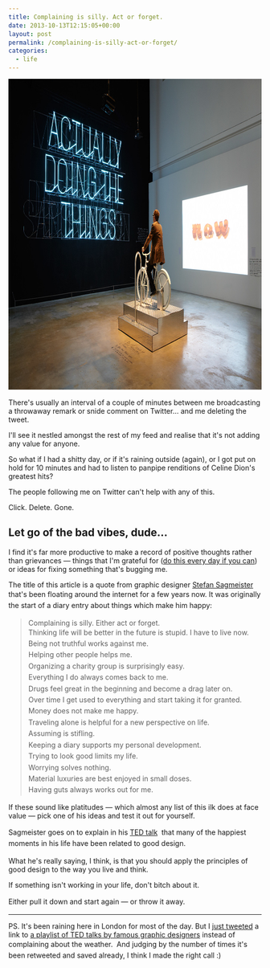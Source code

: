 ```yaml
---
title: Complaining is silly. Act or forget.
date: 2013-10-13T12:15:05+00:00
layout: post
permalink: /complaining-is-silly-act-or-forget/
categories:
  - life
---
```

<img src="/media/BikeNeonSign.jpg" alt="" width="1000" height="619" class="alignnone size-full wp-image-1984" />

There's usually an interval of a couple of minutes between me broadcasting a throwaway remark or snide comment on Twitter... and me deleting the tweet.

I'll see it nestled amongst the rest of my feed and realise that it's not adding any value for anyone. &nbsp;

So what if I had a shitty day, or if it's raining outside (again), or I got put on hold for 10 minutes and had to listen to panpipe renditions of Celine Dion's greatest hits?

The people following me on Twitter can't help with any of this.&nbsp;

Click. Delete. Gone.&nbsp;</p>

<h2>Let go of the bad vibes, dude...</h2>

I find it's far more productive to make a record of positive thoughts rather than grievances — things that I'm grateful for (<a href="http://greig.cc/journal/2013/8/10-kinds-of-writing">do this every day if you can</a>) or ideas for fixing something that's bugging me.

The title of this article is a quote from graphic designer <a href="http://www.sagmeisterwalsh.com/">Stefan Sagmeister</a> that's been floating around the internet for a few years now.&nbsp;<span style="line-height: 1.6em;">It was originally the start of a diary entry about things which make him happy:</span>

<blockquote>Complaining is silly. Either act or forget.<br><span style="line-height: 1.6em;">Thinking life will be better in the future is stupid. I have to live now.<br></span><span style="line-height: 1.6em;">Being not truthful works against me.<br></span><span style="line-height: 1.6em;">Helping other people helps me.<br></span><span style="line-height: 1.6em;">Organizing a charity group is surprisingly easy.<br></span><span style="line-height: 1.6em;">Everything I do always comes back to me.<br></span><span style="line-height: 1.6em;">Drugs feel great in the beginning and become a drag later on.<br></span><span style="line-height: 1.6em;">Over time I get used to everything and start taking it for granted.<br></span><span style="line-height: 1.6em;">Money does not make me happy.<br></span><span style="line-height: 1.6em;">Traveling alone is helpful for a new perspective on life.<br></span><span style="line-height: 1.6em;">Assuming is stifling.<br></span><span style="line-height: 1.6em;">Keeping a diary supports my personal development.<br></span><span style="line-height: 1.6em;">Trying to look good limits my life.<br></span><span style="line-height: 1.6em;">Worrying solves nothing.<br></span><span style="line-height: 1.6em;">Materia</span><span style="line-height: 1.6em;">l luxuries are best enjoyed in small doses.<br></span><span style="line-height: 1.6em;">Having guts always works out for me.</span></blockquote>

If these sound like platitudes — which almost any list of this ilk does at face value — pick one of his ideas and test it out for yourself.&nbsp;

<span style="line-height: 1.6em;">Sagmeister goes on to explain in his&nbsp;</span><a href="http://www.ted.com/talks/stefan_sagmeister_shares_happy_design.html" style="line-height: 1.6em;">TED talk</a><span style="line-height: 1.6em;">&nbsp; that many of the happiest moments in his life have been related to good design.&nbsp;</span><br>

What he's really saying, I think, is that you should apply the principles of good design to the way you live and think.&nbsp;

If something isn't working in your life, don't bitch about it.

<span style="line-height: 1.6em;">Either pull it down and start again — or throw it away.</span>

<hr />

PS. It's been raining here in London for most of the day. But&nbsp;<span>I</span><span>&nbsp;</span><a href="http://www.ted.com/playlists/127/design_giants.html">just tweeted</a><span>&nbsp;</span><span>a link to</span><span>&nbsp;</span><a href="http://www.ted.com/playlists/127/design_giants.html">a playlist of TED talks by famous graphic designers</a><span>&nbsp;</span><span>instead of complaining about the weather.</span><span style="line-height: 1.6em;">&nbsp; And judging by the number of times it's been retweeted and saved already, I think I made the right call :)</span>

&nbsp;
